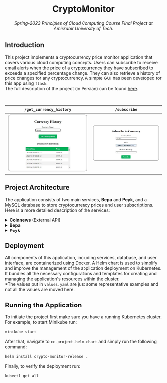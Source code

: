 <h1 align="center">CryptoMonitor</h1>
<h6 align="center">Spring-2023 Principles of Cloud Computing Course Final Project at Amirkabir University of Tech.</h6>


## Introduction
This project implements a cryptocurrency price monitor application that covers various cloud computing concepts. Users can subscribe to receive email alerts when the price of a cryptocurrency they have subscribed to exceeds a specified percentage change. They can also retrieve a history of price changes for any cryptocurrency. 
A simple GUI has been developed for this app using `flask`.\
The full description of the project (in Persian) can be found [here](https://github.com/NegarMov/CryptoMonitor/blob/master/assets/CC_FinalProject.pdf).

<br>

`/get_currency_history`    | `/subscribe`     
:-------------------------:|:-------------------------:
<img src="https://github.com/NegarMov/CryptoMonitor/blob/master/assets/figures/history.jpg" width="400"/> | <img src="https://github.com/NegarMov/CryptoMonitor/blob/master/assets/figures/subscribe.jpg" width="400"/>


## Project Architecture
The application consists of two main services, **Bepa** and **Peyk**, and a MySQL database to store cryptocurrency prices and user subscriptions.
Here is a more detailed description of the services:

<details>
<summary><strong>Coinnews</strong> (External API)</summary>
This service provides fake cryptocurrency data for testing purposes. It has three endpoints for retrieving the list of active cryptocurrencies, their current prices, and their price history. The full description of this service can be found <a href="https://github.com/amirhnajafiz-archive/coinnews">here</a>.
</details>

<details>
<summary><strong>Bepa</strong></summary>
This service runs every 3 minutes (by a CronJob) and performs two key functions:
<ol>
  <li><strong>Price Fetching:</strong> It sends requests to the Coinnews API to retrieve the latest cryptocurrency prices and writes the data to the database table.</li>
  <li><strong>Alerting:</strong> It calculates the percentage change for each cryptocurrency against the last recorded price and checks if any user subscription triggers an alert based on the configured percentage threshold. If an alert is triggered, the service sends an email notification to the subscribed user using the Mailgun service.</li>
</ol>
</details>

<details>
<summary><strong>Peyk</strong></summary>
This service provides two endpoints:
<ol>
  <li><strong>Price:</strong> Returns the price history of a cryptocurrency.</li>
  <li><strong>Subscribe:</strong> Allows users to subscribe to price changes for a specific cryptocurrency. It requires the user's email, the cryptocurrency's name, and the desired percentage change threshold.</li>
</ol>
</details>

## Deployment
All components of this application, including services, database, and user interface, are containerized using Docker. A Helm chart is used to simplify and improve the management of the application deployment on Kubernetes. It bundles all the necessary configurations and templates for creating and managing the application's resources within the cluster.\
*The values put in `values.yaml` are just some representative examples and not all the values are moved here.

## Running the Application
To initiate the project first make sure you have a running Kubernetes cluster. For example, to start Minikube run:
```bash
minikube start
```
After that, navigate to `cc-project-helm-chart` and simply run the following command:
```bash
helm install crypto-monitor-release .
```
Finally, to verify the deployment run:
```bash
kubectl get all
```
